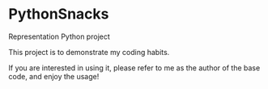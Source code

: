 # PythonSnacks
Representation Python project

This project is to demonstrate my coding habits.

If you are interested in using it, please refer to me as the author of the base code, and enjoy the usage!
